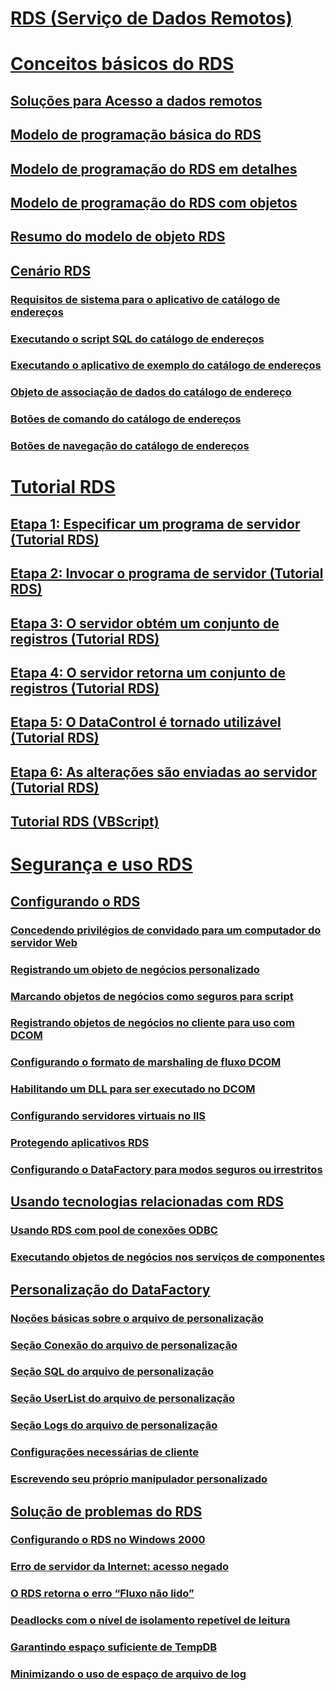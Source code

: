 # [RDS (Serviço de Dados Remotos)](remote-data-service-rds.md)

# [Conceitos básicos do RDS](rds-fundamentals.md)
## [Soluções para Acesso a dados remotos](solutions-for-remote-data-access.md)
## [Modelo de programação básica do RDS](basic-rds-programming-model.md)
## [Modelo de programação do RDS em detalhes](rds-programming-model-in-detail.md)
## [Modelo de programação do RDS com objetos](rds-programming-model-with-objects.md)
## [Resumo do modelo de objeto RDS](rds-object-model-summary.md)

## [Cenário RDS](rds-scenario.md)
### [Requisitos de sistema para o aplicativo de catálogo de endereços](system-requirements-for-the-address-book-application.md)
### [Executando o script SQL do catálogo de endereços](running-the-address-book-sql-script.md)
### [Executando o aplicativo de exemplo do catálogo de endereços](running-the-address-book-sample-application.md)
### [Objeto de associação de dados do catálogo de endereço](address-book-data-binding-object.md)
### [Botões de comando do catálogo de endereços](address-book-command-buttons.md)
### [Botões de navegação do catálogo de endereços](address-book-navigation-buttons.md)

# [Tutorial RDS](rds-tutorial.md)
## [Etapa 1: Especificar um programa de servidor (Tutorial RDS)](step-1-specify-a-server-program-rds-tutorial.md)
## [Etapa 2: Invocar o programa de servidor (Tutorial RDS)](step-2-invoke-the-server-program-rds-tutorial.md)
## [Etapa 3: O servidor obtém um conjunto de registros (Tutorial RDS)](step-3-server-obtains-a-recordset-rds-tutorial.md)
## [Etapa 4: O servidor retorna um conjunto de registros (Tutorial RDS)](step-4-server-returns-the-recordset-rds-tutorial.md)
## [Etapa 5: O DataControl é tornado utilizável (Tutorial RDS)](step-5-datacontrol-is-made-usable-rds-tutorial.md)
## [Etapa 6: As alterações são enviadas ao servidor (Tutorial RDS)](step-6-changes-are-sent-to-the-server-rds-tutorial.md)
## [Tutorial RDS (VBScript)](rds-tutorial-vbscript.md)



# [Segurança e uso RDS](rds-usage-and-security.md)

## [Configurando o RDS](configuring-rds.md)
### [Concedendo privilégios de convidado para um computador do servidor Web](granting-guest-privileges-to-a-web-server-computer.md)
### [Registrando um objeto de negócios personalizado](registering-a-custom-business-object.md)
### [Marcando objetos de negócios como seguros para script](marking-business-objects-as-safe-for-scripting.md)
### [Registrando objetos de negócios no cliente para uso com DCOM](registering-business-objects-on-the-client-for-use-with-dcom.md)
### [Configurando o formato de marshaling de fluxo DCOM](setting-dcom-stream-marshaling-format.md)
### [Habilitando um DLL para ser executado no DCOM](enabling-a-dll-to-run-on-dcom.md)
### [Configurando servidores virtuais no IIS](configuring-virtual-servers-on-iis.md)
### [Protegendo aplicativos RDS](securing-rds-applications.md)
### [Configurando o DataFactory para modos seguros ou irrestritos](configuring-datafactory-for-safe-or-unrestricted-modes.md)

## [Usando tecnologias relacionadas com RDS](using-related-technologies-with-rds.md)
### [Usando RDS com pool de conexões ODBC](using-rds-with-odbc-connection-pooling.md)
### [Executando objetos de negócios nos serviços de componentes](running-business-objects-in-component-services.md)

## [Personalização do DataFactory](datafactory-customization.md)
### [Noções básicas sobre o arquivo de personalização](understanding-the-customization-file.md)
### [Seção Conexão do arquivo de personalização](customization-file-connect-section.md)
### [Seção SQL do arquivo de personalização](customization-file-sql-section.md)
### [Seção UserList do arquivo de personalização](customization-file-userlist-section.md)
### [Seção Logs do arquivo de personalização](customization-file-logs-section.md)
### [Configurações necessárias de cliente](required-client-settings.md)
### [Escrevendo seu próprio manipulador personalizado](writing-your-own-customized-handler.md)

## [Solução de problemas do RDS](troubleshooting-rds.md)
### [Configurando o RDS no Windows 2000](configuring-rds-on-windows-2000.md)
### [Erro de servidor da Internet: acesso negado](internet-server-error-access-denied.md)
### [O RDS retorna o erro “Fluxo não lido”](rds-returns-stream-not-read-error.md)
### [Deadlocks com o nível de isolamento repetível de leitura](deadlocks-with-read-repeatable-isolation-level.md)
### [Garantindo espaço suficiente de TempDB](ensuring-sufficient-tempdb-space.md)
### [Minimizando o uso de espaço de arquivo de log](minimizing-log-file-space-usage.md)
